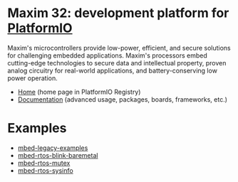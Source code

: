 
# Maxim 32: development platform for [PlatformIO](https://platformio.org)

Maxim's microcontrollers provide low-power, efficient, and secure solutions for challenging embedded applications. Maxim's processors embed cutting-edge technologies to secure data and intellectual property, proven analog circuitry for real-world applications, and battery-conserving low power operation.

* [Home](https://platformio.org/platforms/maxim32) (home page in PlatformIO Registry)
* [Documentation](https://docs.platformio.org/page/platforms/maxim32.html) (advanced usage, packages, boards, frameworks, etc.)

# Examples

* [mbed-legacy-examples](https://github.com/platformio/platform-maxim32/tree/master/examples/mbed-legacy-examples)
* [mbed-rtos-blink-baremetal](https://github.com/platformio/platform-maxim32/tree/master/examples/mbed-rtos-blink-baremetal)
* [mbed-rtos-mutex](https://github.com/platformio/platform-maxim32/tree/master/examples/mbed-rtos-mutex)
* [mbed-rtos-sysinfo](https://github.com/platformio/platform-maxim32/tree/master/examples/mbed-rtos-sysinfo)
